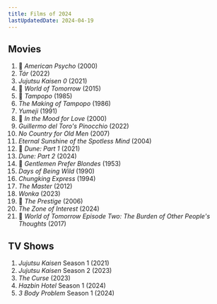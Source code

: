 ```yaml
---
title: Films of 2024
lastUpdatedDate: 2024-04-19
---
```


## Movies

1. 🔁 *American Psycho* (2000)
2. *Tár* (2022)
3. *Jujutsu Kaisen 0* (2021)
4. 🔁 *World of Tomorrow* (2015)
5. 🔁 *Tampopo* (1985)
6. *The Making of Tampopo* (1986)
7. *Yumeji* (1991)
8. 🔁 *In the Mood for Love* (2000)
9. *Guillermo del Toro's Pinocchio* (2022)
10. *No Country for Old Men* (2007)
11. *Eternal Sunshine of the Spotless Mind* (2004)
12. 🔁 *Dune: Part 1* (2021)
13. *Dune: Part 2* (2024)
14. 🔁 *Gentlemen Prefer Blondes* (1953)
15. *Days of Being Wild* (1990)
16. *Chungking Express* (1994)
17. *The Master* (2012)
18. *Wonka* (2023)
19. 🔁 *The Prestige* (2006)
20. *The Zone of Interest* (2024)
21. 🔁️ *World of Tomorrow Episode Two: The Burden of Other People's Thoughts* (2017)

## TV Shows

1. *Jujutsu Kaisen* Season 1 (2021)
2. *Jujutsu Kaisen* Season 2 (2023)
3. *The Curse* (2023)
4. *Hazbin Hotel* Season 1 (2024)
5. *3 Body Problem* Season 1 (2024)